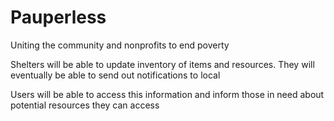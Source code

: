 Pauperless
==========

Uniting the community and nonprofits to end poverty


Shelters will be able to update inventory of items and resources. They will eventually be able to send out notifications to local 

Users will be able to access this information and inform those in need about potential resources they can access

